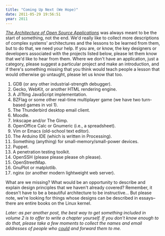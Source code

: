 ```yaml
---
title: "Coming Up Next (We Hope)"
date: 2011-05-29 19:56:51
year: 2011
---
```

<a href="http://aosabook.org"><em>The Architecture of Open Source Applications</em></a> was always meant to be the start of something, not the end. We'd really like to collect more descriptions of complex systems' architectures and the lessons to be learned from them, but to do that, we need your help. If you are, or know, the key designers or developers associated with the projects listed below, please let them know that we'd like to hear from them. Where we don't have an application, just a category, please suggest a particular project and make an introduction, and if there's something missing that you think would teach people a lesson that would otherwise go untaught, please let us know that too.
<ol>
  <li>GDB (or any other industrial-strength debugger).</li>
  <li>Gecko, WebKit, or another HTML rendering engine.</li>
  <li>A JITting JavaScript implementation.</li>
  <li>BZFlag or some other real-time multiplayer game (we have two turn-based games in vol 1).</li>
  <li>The Thunderbird desktop email client.</li>
  <li>Moodle.</li>
  <li>Inkscape and/or The Gimp.</li>
  <li>OpenOffice Calc or Gnumeric (i.e., a spreadsheet).</li>
  <li>Vim or Emacs (old-school text editor).</li>
  <li>The Arduino IDE (which is written in Processing).</li>
  <li>Something (anything) for small-memory/small-power devices.</li>
  <li>Puppet.</li>
  <li>A penetration testing toolkit.</li>
  <li>OpenSSH (please please please oh please).</li>
  <li>OpenStreetMap.</li>
  <li>GnuPlot or matplotlib.</li>
  <li>nginx (or another modern lightweight web server).</li>
</ol>
What are we missing? What would be an opportunity to describe and explain design principles that we haven't already covered? Remember, it doesn't have to be a beautiful architecture to be instructive... But please note, we're looking for things whose designs can be described in essays–there are entire books on the Linux kernel.

<em>Later: as per another post, the best way to get something included in volume 2 is to offer to write a chapter yourself. If you don't know enough to do that, please take a few moments to collect the names and email addresses of people who <span style="text-decoration: underline;">could</span> and forward them to me.</em>
